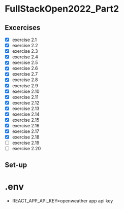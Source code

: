 # FullStackOpen2022_Part2

## Excercises
- [x] exercise 2.1
- [x] exercise 2.2
- [x] exercise 2.3
- [x] exercise 2.4
- [x] exercise 2.5
- [x] exercise 2.6
- [x] exercise 2.7
- [x] exercise 2.8
- [x] exercise 2.9
- [x] exercise 2.10
- [x] exercise 2.11
- [x] exercise 2.12
- [x] exercise 2.13
- [x] exercise 2.14
- [x] exercise 2.15
- [x] exercise 2.16
- [x] exercise 2.17
- [x] exercise 2.18
- [ ] exercise 2.19
- [ ] exercise 2.20

## Set-up
# .env
- REACT_APP_API_KEY=openweather app api key